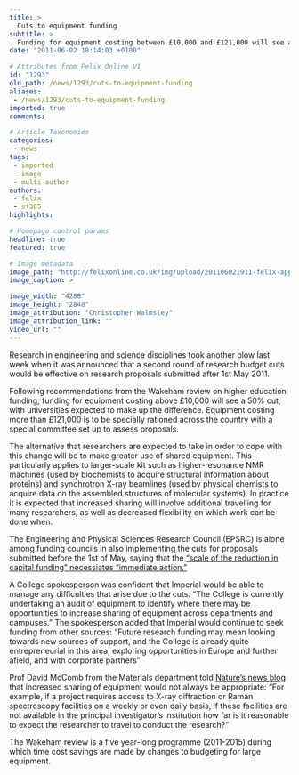 ```yaml
---
title: >
  Cuts to equipment funding
subtitle: >
  Funding for equipment costing between £10,000 and £121,000 will see a 50% cut
date: "2011-06-02 18:14:03 +0100"

# Attributes from Felix Online V1
id: "1293"
old_path: /news/1293/cuts-to-equipment-funding
aliases:
 - /news/1293/cuts-to-equipment-funding
imported: true
comments:

# Article Taxonomies
categories:
 - news
tags:
 - imported
 - image
 - multi-author
authors:
 - felix
 - sf305
highlights:

# Homepage control params
headline: true
featured: true

# Image metadata
image_path: "http://felixonline.co.uk/img/upload/201106021911-felix-apprenticeship-10.jpg"
image_caption: >

image_width: "4288"
image_height: "2848"
image_attribution: "Christopher Walmsley"
image_attribution_link: ""
video_url: ""
---
```


Research in engineering and science disciplines took another blow last week when it was announced that a second round of research budget cuts would be effective on research proposals submitted after 1st May 2011.

Following recommendations from the Wakeham review on higher education funding, funding for equipment costing above £10,000 will see a 50% cut, with universities expected to make up the difference. Equipment costing more than £121,000 is to be specially rationed across the country with a special committee set up to assess proposals.

The alternative that researchers are expected to take in order to cope with this change will be to make greater use of shared equipment. This particularly applies to larger-scale kit such as higher-resonance NMR machines (used by biochemists to acquire structural information about proteins) and synchrotron X-ray beamlines (used by physical chemists to acquire data on the assembled structures of molecular systems). In practice it is expected that increased sharing will involve additional travelling for many researchers, as well as decreased flexibility on which work can be done when.

The Engineering and Physical Sciences Research Council (EPSRC) is alone among funding councils in also implementing the cuts for proposals submitted before the 1st of May, saying that the [“scale of the reduction in capital funding” necessiates “immediate action.”](http://www.epsrc.ac.uk/newsevents/news/2011/Pages/equipmentfunding.aspx)

A College spokesperson was confident that Imperial would be able to manage any difficulties that arise due to the cuts. “The College is currently undertaking an audit of equipment to identify where there may be opportunities to increase sharing of equipment across departments and campuses.” The spokesperson added that Imperial would continue to seek funding from other sources: “Future research funding may mean looking towards new sources of support, and the College is already quite entrepreneurial in this area, exploring opportunities in Europe and further afield, and with corporate partners”

Prof David McComb from the Materials department told [Nature’s news blog](http://blogs.nature.com/news/2011/05/deeper_cuts_to_uk_research_equ.html) that increased sharing of equipment would not always be appropriate: “For example, if a project requires access to X-ray diffraction or Raman spectroscopy facilities on a weekly or even daily basis, if these facilities are not available in the principal investigator’s institution how far is it reasonable to expect the researcher to travel to conduct the research?”

The Wakeham review is a five year-long programme (2011-2015) during which time cost savings are made by changes to budgeting for large equipment.
